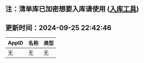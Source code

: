## 注：清单库已加密想要入库请使用 ([入库工具](https://github.com/BlankTMing/ManifestAutoUpdate/releases))

## 更新时间：2024-09-25 22:42:46
| AppID | 名称 | 类型  |
| :-------------------- | :----------------------------- | :----------- |
| 无 | 无 | 无 |
